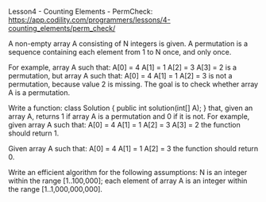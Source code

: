 ﻿Lesson4 - Counting Elements - PermCheck:
https://app.codility.com/programmers/lessons/4-counting_elements/perm_check/

A non-empty array A consisting of N integers is given.
A permutation is a sequence containing each element from 1 to N once, and only once.

For example, array A such that:
    A[0] = 4
    A[1] = 1
    A[2] = 3
    A[3] = 2
is a permutation, but array A such that:
    A[0] = 4
    A[1] = 1
    A[2] = 3
is not a permutation, because value 2 is missing.
The goal is to check whether array A is a permutation.

Write a function:
class Solution { public int solution(int[] A); }
that, given an array A, returns 1 if array A is a permutation and 0 if it is not.
For example, given array A such that:
    A[0] = 4
    A[1] = 1
    A[2] = 3
    A[3] = 2
the function should return 1.

Given array A such that:
    A[0] = 4
    A[1] = 1
    A[2] = 3
the function should return 0.

Write an efficient algorithm for the following assumptions:
N is an integer within the range [1..100,000];
each element of array A is an integer within the range [1..1,000,000,000].